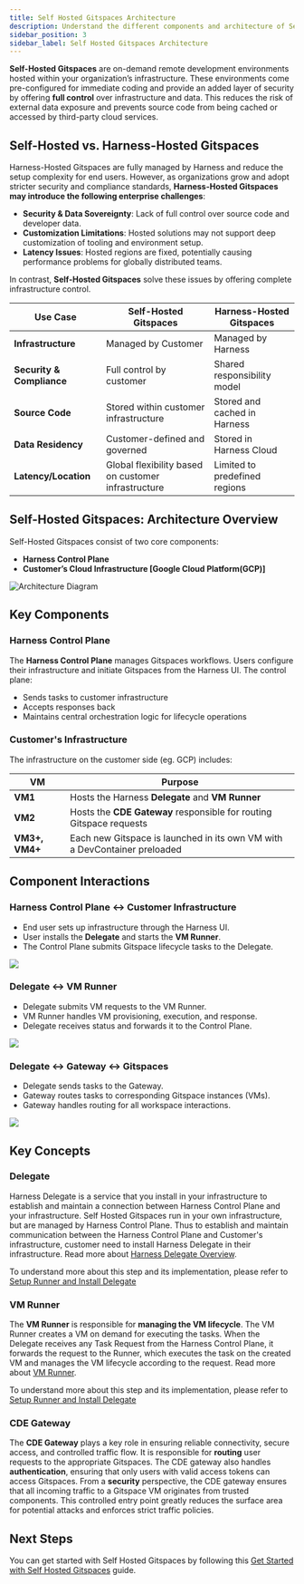 ```yaml
---
title: Self Hosted Gitspaces Architecture
description: Understand the different components and architecture of Self Hosted Gitspaces. 
sidebar_position: 3
sidebar_label: Self Hosted Gitspaces Architecture
---
```


**Self-Hosted Gitspaces** are on-demand remote development environments hosted within your organization’s infrastructure. These environments come pre-configured for immediate coding and provide an added layer of security by offering **full control** over infrastructure and data. This reduces the risk of external data exposure and prevents source code from being cached or accessed by third-party cloud services.

## Self-Hosted vs. Harness-Hosted Gitspaces

Harness-Hosted Gitspaces are fully managed by Harness and reduce the setup complexity for end users. However, as organizations grow and adopt stricter security and compliance standards, **Harness-Hosted Gitspaces may introduce the following enterprise challenges**:

* **Security & Data Sovereignty**: Lack of full control over source code and developer data.
* **Customization Limitations**: Hosted solutions may not support deep customization of tooling and environment setup.
* **Latency Issues**: Hosted regions are fixed, potentially causing performance problems for globally distributed teams.

In contrast, **Self-Hosted Gitspaces** solve these issues by offering complete infrastructure control. 

| Use Case                  | Self-Hosted Gitspaces                      | Harness-Hosted Gitspaces           |
| ------------------------- | ------------------------------------------ | ---------------------------------- |
| **Infrastructure**        | Managed by Customer       | Managed by Harness                 |
| **Security & Compliance** | Full control by customer                   | Shared responsibility model        |
| **Source Code**           | Stored within customer infrastructure               | Stored and cached in Harness |
| **Data Residency**        | Customer-defined and governed              | Stored in Harness Cloud         |
| **Latency/Location**      | Global flexibility based on customer infrastructure | Limited to predefined regions      |

## Self-Hosted Gitspaces: Architecture Overview

Self-Hosted Gitspaces consist of two core components:

* **Harness Control Plane**
* **Customer’s Cloud Infrastructure [Google Cloud Platform(GCP)]**

![Architecture Diagram](./static/self-hosted-arch.png)

## Key Components

### Harness Control Plane

The **Harness Control Plane** manages Gitspaces workflows. Users configure their infrastructure and initiate Gitspaces from the Harness UI. The control plane:

* Sends tasks to customer infrastructure
* Accepts responses back
* Maintains central orchestration logic for lifecycle operations

### Customer's Infrastructure

The infrastructure on the customer side (eg. GCP) includes:

| VM             | Purpose                                                                   |
| -------------- | ------------------------------------------------------------------------- |
| **VM1**        | Hosts the Harness **Delegate** and **VM Runner**                          |
| **VM2**        | Hosts the **CDE Gateway** responsible for routing Gitspace requests           |
| **VM3+, VM4+** | Each new Gitspace is launched in its own VM with a DevContainer preloaded |

## Component Interactions

### Harness Control Plane ↔ Customer Infrastructure

* End user sets up infrastructure through the Harness UI.
* User installs the **Delegate** and starts the **VM Runner**.
* The Control Plane submits Gitspace lifecycle tasks to the Delegate.

![](./static/harness-customer-infra.png)

### Delegate ↔ VM Runner

* Delegate submits VM requests to the VM Runner.
* VM Runner handles VM provisioning, execution, and response.
* Delegate receives status and forwards it to the Control Plane.

![](./static/delegate-runner.jpg)

### Delegate ↔ Gateway ↔ Gitspaces

* Delegate sends tasks to the Gateway.
* Gateway routes tasks to corresponding Gitspace instances (VMs).
* Gateway handles routing for all workspace interactions.

![](./static/delegate-gateway-gitspaces.jpg)

## Key Concepts

### Delegate

Harness Delegate is a service that you install in your infrastructure to establish and maintain a connection between Harness Control Plane and your infrastructure. Self Hosted Gitspaces run in your own infrastructure, but are managed by Harness Control Plane. Thus to establish and maintain communication between the Harness Control Plane and Customer's infrastructure, customer need to install Harness Delegate in their infrastructure. Read more about [Harness Delegate Overview](https://developer.harness.io/docs/platform/delegates/delegate-concepts/delegate-overview/).

To understand more about this step and its implementation, please refer to [Setup Runner and Install Delegate](docs/cloud-development-environments/self-hosted-gitspaces/steps/runner-delegate.md)

### VM Runner

The **VM Runner** is responsible for **managing the VM lifecycle**. The VM Runner creates a VM on demand for executing the tasks. When the Delegate receives any Task Request from the Harness Control Plane, it forwards the request to the Runner, which executes the task on the created VM and manages the VM lifecycle according to the request. Read more about [VM Runner](https://docs.drone.io/runner/vm/overview/).

To understand more about this step and its implementation, please refer to [Setup Runner and Install Delegate](/docs/cloud-development-environments/self-hosted-gitspaces/steps/runner-delegate.md)

### CDE Gateway

The **CDE Gateway** plays a key role in ensuring reliable connectivity, secure access, and controlled traffic flow. It is responsible for **routing** user requests to the appropriate Gitspaces. The CDE gateway also handles **authentication**, ensuring that only users with valid access tokens can access Gitspaces. From a **security** perspective, the CDE gateway ensures that all incoming traffic to a Gitspace VM originates from trusted components. This controlled entry point greatly reduces the surface area for potential attacks and enforces strict traffic policies.

## Next Steps
You can get started with Self Hosted Gitspaces by following this [Get Started with Self Hosted Gitspaces](/docs/category/configure-self-hosted-gitspaces) guide. 
